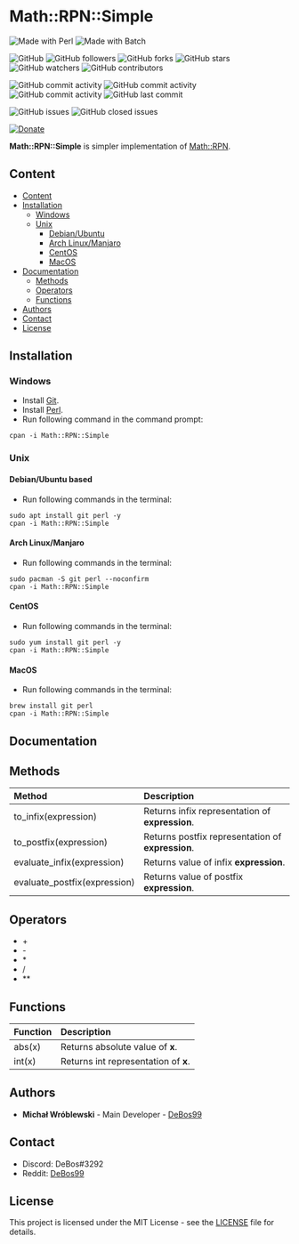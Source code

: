 # Math::RPN::Simple

![Made with Perl](https://img.shields.io/badge/made%20with-perl-0.svg?color=cc2020&labelColor=ff3030&style=for-the-badge)
![Made with Batch](https://img.shields.io/badge/made%20with-batch-0.svg?color=cc2020&labelColor=ff3030&style=for-the-badge)

![GitHub](https://img.shields.io/github/license/DeBos99/Math-RPN-Simple.svg?color=2020cc&labelColor=5050ff&style=for-the-badge)
![GitHub followers](https://img.shields.io/github/followers/DeBos99.svg?color=2020cc&labelColor=5050ff&style=for-the-badge)
![GitHub forks](https://img.shields.io/github/forks/DeBos99/Math-RPN-Simple.svg?color=2020cc&labelColor=5050ff&style=for-the-badge)
![GitHub stars](https://img.shields.io/github/stars/DeBos99/Math-RPN-Simple.svg?color=2020cc&labelColor=5050ff&style=for-the-badge)
![GitHub watchers](https://img.shields.io/github/watchers/DeBos99/Math-RPN-Simple.svg?color=2020cc&labelColor=5050ff&style=for-the-badge)
![GitHub contributors](https://img.shields.io/github/contributors/DeBos99/Math-RPN-Simple.svg?color=2020cc&labelColor=5050ff&style=for-the-badge)

![GitHub commit activity](https://img.shields.io/github/commit-activity/w/DeBos99/Math-RPN-Simple.svg?color=ffaa00&labelColor=ffaa30&style=for-the-badge)
![GitHub commit activity](https://img.shields.io/github/commit-activity/m/DeBos99/Math-RPN-Simple.svg?color=ffaa00&labelColor=ffaa30&style=for-the-badge)
![GitHub commit activity](https://img.shields.io/github/commit-activity/y/DeBos99/Math-RPN-Simple.svg?color=ffaa00&labelColor=ffaa30&style=for-the-badge)
![GitHub last commit](https://img.shields.io/github/last-commit/DeBos99/Math-RPN-Simple.svg?color=ffaa00&labelColor=ffaa30&style=for-the-badge)

![GitHub issues](https://img.shields.io/github/issues-raw/DeBos99/Math-RPN-Simple.svg?color=cc2020&labelColor=ff3030&style=for-the-badge)
![GitHub closed issues](https://img.shields.io/github/issues-closed-raw/DeBos99/Math-RPN-Simple.svg?color=10aa10&labelColor=30ff30&style=for-the-badge)

[![Donate](https://www.paypalobjects.com/en_US/i/btn/btn_donateCC_LG.gif)](https://www.paypal.com/cgi-bin/webscr?cmd=_s-xclick&hosted_button_id=NH8JV53DSVDMY)

**Math::RPN::Simple** is simpler implementation of [Math::RPN](https://metacpan.org/pod/Math::RPN).

## Content

- [Content](#content)
- [Installation](#installation)
  - [Windows](#windows)
  - [Unix](#unix)
    - [Debian/Ubuntu](#apt)
    - [Arch Linux/Manjaro](#pacman)
    - [CentOS](#yum)
    - [MacOS](#homebrew)
- [Documentation](#documentation)
  - [Methods](#methods)
  - [Operators](#operators)
  - [Functions](#functions)
- [Authors](#authors)
- [Contact](#contact)
- [License](#license)

## Installation

### Windows

* Install [Git](https://git-scm.com/download/win).
* Install [Perl](http://strawberryperl.com/).
* Run following command in the command prompt:
```
cpan -i Math::RPN::Simple
```

### Unix

#### <a name="APT">Debian/Ubuntu based

* Run following commands in the terminal:
```
sudo apt install git perl -y
cpan -i Math::RPN::Simple
```

#### <a name="Pacman">Arch Linux/Manjaro

* Run following commands in the terminal:
```
sudo pacman -S git perl --noconfirm
cpan -i Math::RPN::Simple
```

#### <a name="YUM">CentOS

* Run following commands in the terminal:
```
sudo yum install git perl -y
cpan -i Math::RPN::Simple
```

#### <a name="Homebrew">MacOS

* Run following commands in the terminal:
```
brew install git perl
cpan -i Math::RPN::Simple
```

## Documentation

## Methods

| Method                       | Description                                       |
| :--------------------------- | :------------------------------------------------ |
| to_infix(expression)         | Returns infix representation of **expression**.   |
| to_postfix(expression)       | Returns postfix representation of **expression**. |
| evaluate_infix(expression)   | Returns value of infix **expression**.            |
| evaluate_postfix(expression) | Returns value of postfix **expression**.          |

## Operators

* \+
* \-
* \*
* /
* \**

## Functions

| Function | Description                          |
| :------- | :----------------------------------- |
| abs(x)   | Returns absolute value of **x**.     |
| int(x)   | Returns int representation of **x**. |

## Authors

* **Michał Wróblewski** - Main Developer - [DeBos99](https://github.com/DeBos99)

## Contact

* Discord: DeBos#3292
* Reddit: [DeBos99](https://www.reddit.com/user/DeBos99)

## License

This project is licensed under the MIT License - see the [LICENSE](LICENSE) file for details.
